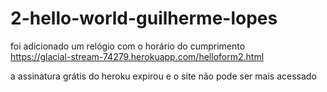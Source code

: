 # 2-hello-world-guilherme-lopes
foi adicionado um relógio com o horário do cumprimento <br>
https://glacial-stream-74279.herokuapp.com/helloform2.html


a assinatura grátis do heroku expirou e o site não pode ser mais acessado
